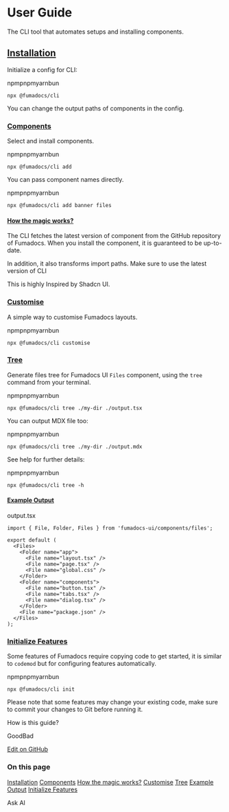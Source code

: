 # User Guide

The CLI tool that automates setups and installing components.

## [Installation](https://fumadocs.vercel.app/docs/cli\#installation)

Initialize a config for CLI:

npmpnpmyarnbun

```
npx @fumadocs/cli
```

You can change the output paths of components in the config.

### [Components](https://fumadocs.vercel.app/docs/cli\#components)

Select and install components.

npmpnpmyarnbun

```
npx @fumadocs/cli add
```

You can pass component names directly.

npmpnpmyarnbun

```
npx @fumadocs/cli add banner files
```

#### [How the magic works?](https://fumadocs.vercel.app/docs/cli\#how-the-magic-works)

The CLI fetches the latest version of component from the GitHub repository of Fumadocs.
When you install the component, it is guaranteed to be up-to-date.

In addition, it also transforms import paths.
Make sure to use the latest version of CLI

This is highly Inspired by Shadcn UI.

### [Customise](https://fumadocs.vercel.app/docs/cli\#customise)

A simple way to customise Fumadocs layouts.

npmpnpmyarnbun

```
npx @fumadocs/cli customise
```

### [Tree](https://fumadocs.vercel.app/docs/cli\#tree)

Generate files tree for Fumadocs UI `Files` component, using the `tree` command from your terminal.

npmpnpmyarnbun

```
npx @fumadocs/cli tree ./my-dir ./output.tsx
```

You can output MDX file too:

npmpnpmyarnbun

```
npx @fumadocs/cli tree ./my-dir ./output.mdx
```

See help for further details:

npmpnpmyarnbun

```
npx @fumadocs/cli tree -h
```

#### [Example Output](https://fumadocs.vercel.app/docs/cli\#example-output)

output.tsx

```
import { File, Folder, Files } from 'fumadocs-ui/components/files';

export default (
  <Files>
    <Folder name="app">
      <File name="layout.tsx" />
      <File name="page.tsx" />
      <File name="global.css" />
    </Folder>
    <Folder name="components">
      <File name="button.tsx" />
      <File name="tabs.tsx" />
      <File name="dialog.tsx" />
    </Folder>
    <File name="package.json" />
  </Files>
);
```

### [Initialize Features](https://fumadocs.vercel.app/docs/cli\#initialize-features)

Some features of Fumadocs require copying code to get started, it is similar to `codemod` but for configuring features automatically.

npmpnpmyarnbun

```
npx @fumadocs/cli init
```

Please note that some features may change your existing code, make sure to commit your changes to Git before running it.

How is this guide?

GoodBad

[Edit on GitHub](https://github.com/fuma-nama/fumadocs/blob/dev/apps/docs/content/docs/cli/index.mdx)

### On this page

[Installation](https://fumadocs.vercel.app/docs/cli#installation) [Components](https://fumadocs.vercel.app/docs/cli#components) [How the magic works?](https://fumadocs.vercel.app/docs/cli#how-the-magic-works) [Customise](https://fumadocs.vercel.app/docs/cli#customise) [Tree](https://fumadocs.vercel.app/docs/cli#tree) [Example Output](https://fumadocs.vercel.app/docs/cli#example-output) [Initialize Features](https://fumadocs.vercel.app/docs/cli#initialize-features)

Ask AI
